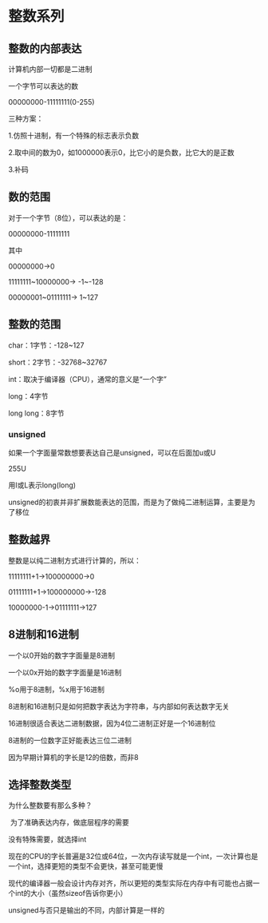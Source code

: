 # 整数系列

## 整数的内部表达

计算机内部一切都是二进制

一个字节可以表达的数

00000000-11111111(0-255)

三种方案：

1.仿照十进制，有一个特殊的标志表示负数

2.取中间的数为0，如1000000表示0，比它小的是负数，比它大的是正数

3.补码

## 数的范围

对于一个字节（8位），可以表达的是：

00000000-11111111

其中

00000000->0

11111111~10000000-> -1~-128

00000001~01111111-> 1~127

## 整数的范围

char：1字节：-128~127

short：2字节：-32768~32767

int：取决于编译器（CPU），通常的意义是“一个字”

long：4字节

long long：8字节

### unsigned

如果一个字面量常数想要表达自己是unsigned，可以在后面加u或U

255U

用I或L表示long(long)

unsigned的初衷并非扩展数能表达的范围，而是为了做纯二进制运算，主要是为了移位

## 整数越界

整数是以纯二进制方式进行计算的，所以：

11111111+1->100000000->0

01111111+1->100000000->-128

10000000-1->01111111->127

## 8进制和16进制

一个以0开始的数字字面量是8进制

一个以0x开始的数字字面量是16进制

%o用于8进制，%x用于16进制

8进制和16进制只是如何把数字表达为字符串，与内部如何表达数字无关

16进制很适合表达二进制数据，因为4位二进制正好是一个16进制位

8进制的一位数字正好能表达三位二进制

因为早期计算机的字长是12的倍数，而非8

## 选择整数类型

为什么整数要有那么多种？

​	为了准确表达内存，做底层程序的需要

没有特殊需要，就选择int

现在的CPU的字长普遍是32位或64位，一次内存读写就是一个int，一次计算也是一个int，选择更短的类型不会更快，甚至可能更慢

现代的编译器一般会设计内存对齐，所以更短的类型实际在内存中有可能也占据一个int的大小（虽然sizeof告诉你更小）

unsigned与否只是输出的不同，内部计算是一样的